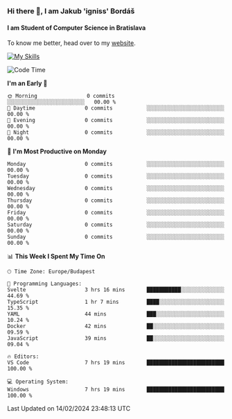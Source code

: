 ### Hi there 👋, I am Jakub 'igniss' Bordáš

#### I am Student of Computer Science in Bratislava
To know me better, head over to my [website](https://bordas.sk).

[![My Skills](https://skillicons.dev/icons?i=js,html,css,figma,svelte,java,kotlin,python,postgresql,typescript,nest,nodejs)](https://bordas.sk)


<!--START_SECTION:waka-->
![Code Time](http://img.shields.io/badge/Code%20Time-1%2C407%20hrs%2036%20mins-blue)

**I'm an Early 🐤** 

```text
🌞 Morning                0 commits           ░░░░░░░░░░░░░░░░░░░░░░░░░   00.00 % 
🌆 Daytime                0 commits           ░░░░░░░░░░░░░░░░░░░░░░░░░   00.00 % 
🌃 Evening                0 commits           ░░░░░░░░░░░░░░░░░░░░░░░░░   00.00 % 
🌙 Night                  0 commits           ░░░░░░░░░░░░░░░░░░░░░░░░░   00.00 % 
```
📅 **I'm Most Productive on Monday** 

```text
Monday                   0 commits           ░░░░░░░░░░░░░░░░░░░░░░░░░   00.00 % 
Tuesday                  0 commits           ░░░░░░░░░░░░░░░░░░░░░░░░░   00.00 % 
Wednesday                0 commits           ░░░░░░░░░░░░░░░░░░░░░░░░░   00.00 % 
Thursday                 0 commits           ░░░░░░░░░░░░░░░░░░░░░░░░░   00.00 % 
Friday                   0 commits           ░░░░░░░░░░░░░░░░░░░░░░░░░   00.00 % 
Saturday                 0 commits           ░░░░░░░░░░░░░░░░░░░░░░░░░   00.00 % 
Sunday                   0 commits           ░░░░░░░░░░░░░░░░░░░░░░░░░   00.00 % 
```


📊 **This Week I Spent My Time On** 

```text
🕑︎ Time Zone: Europe/Budapest

💬 Programming Languages: 
Svelte                   3 hrs 16 mins       ███████████░░░░░░░░░░░░░░   44.69 % 
TypeScript               1 hr 7 mins         ████░░░░░░░░░░░░░░░░░░░░░   15.35 % 
YAML                     44 mins             ███░░░░░░░░░░░░░░░░░░░░░░   10.24 % 
Docker                   42 mins             ██░░░░░░░░░░░░░░░░░░░░░░░   09.59 % 
JavaScript               39 mins             ██░░░░░░░░░░░░░░░░░░░░░░░   09.04 % 

🔥 Editors: 
VS Code                  7 hrs 19 mins       █████████████████████████   100.00 % 

💻 Operating System: 
Windows                  7 hrs 19 mins       █████████████████████████   100.00 % 
```


 Last Updated on 14/02/2024 23:48:13 UTC
<!--END_SECTION:waka-->
